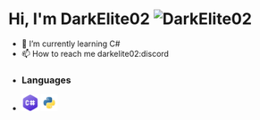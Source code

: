 <h1>Hi, I'm DarkElite02 <img src="https://komarev.com/ghpvc/?username=DarkElite02&label=Profile%20views&color=7d63ff&style=for-the-badge" alt="DarkElite02"/></h1>

- 🌱 I’m currently learning C# 
- 📫 How to reach me darkelite02:discord
- ### Languages
- <code><img height="30" alt="csharp" src="https://raw.githubusercontent.com/github/explore/80688e429a7d4ef2fca1e82350fe8e3517d3494d/topics/csharp/csharp.png"></code>
<code><img height="30" alt="python" src="https://raw.githubusercontent.com/github/explore/80688e429a7d4ef2fca1e82350fe8e3517d3494d/topics/python/python.png"></code>
